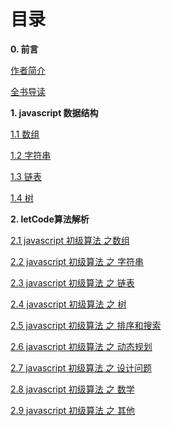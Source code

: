 # 目录

**0. 前言**

[作者简介](0.2.md "作者简介")

[全书导读](0.3.md)

**1. javascript 数据结构**

  [1.1 数组](../1/1.1.md)

  [1.2 字符串 ](../1/1.2.md)

  [1.3 链表 ](../1/1.3.md)

  [1.4 树 ](../1/1.4.md)


**2. letCode算法解析**

[2.1 javascript 初级算法 之数组](../2/2.1.md)

[2.2 javascript 初级算法 之 字符串](../2/2.2.md)

[2.3 javascript 初级算法 之 链表](../2/2.3.md)

[2.4 javascript 初级算法 之 树](../2/2.4.md)

[2.5 javascript 初级算法 之 排序和搜索](../2/2.5.md)

[2.6 javascript 初级算法 之 动态规划](../2/2.6.md)

[2.7 javascript 初级算法 之 设计问题](../2/2.7.md)

[2.8 javascript 初级算法 之 数学](../2/2.8.md)

[2.9 javascript 初级算法 之 其他](../2/2.9.md)


